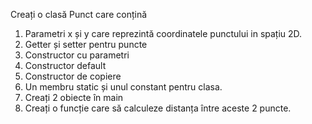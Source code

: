 
Creați o clasă Punct care conțină
1. Parametri x și y care reprezintă coordinatele punctului in spațiu 2D.
2. Getter și setter pentru puncte
3. Constructor cu parametri
4. Constructor default
5. Constructor de copiere
6. Un membru static și unul constant pentru clasa.
7. Creați 2 obiecte în main
8. Creați o funcție care să calculeze distanța între aceste 2 puncte.